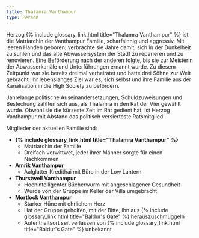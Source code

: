 ```yaml
---
title: Thalamra Vanthampur
type: Person
---
```


Herzog {% include glossary_link.html title="Thalamra Vanthampur" %} ist die Matriarchin der Vanthampur Familie,
scharfsinnig und aggressiv. Mit leeren Händen geboren, verbrachte sie Jahre
damit, sich in der Dunkelheit zu suhlen und das alte Abwassersystem der Stadt
zu reparieren und zu renovieren. Eine Beförderung nach der anderen folgte,
bis sie zur Meisterin der Abwasserkanäle und Unterführungen ernannt wurde. Zu
diesem Zeitpunkt war sie bereits dreimal verheiratet und hatte drei Söhne zur
Welt gebracht. Ihr lebenslanges Ziel war es, sich selbst und ihre Familie aus
der Kanalisation in die High Society zu befördern.

Jahrelange politische Auseinandersetzungen, Schuldzuweisungen und Bestechung
zahlten sich aus, als Thalamra in den Rat der Vier gewählt wurde. Obwohl sie die
kürzeste Zeit im Rat gedient hat, ist Herzog Vanthampur mit Abstand das
politisch versierteste Ratsmitglied.

Mitglieder der aktuellen Familie sind:

- **{% include glossary_link.html title="Thalamra Vanthampur" %}**
  - Matriarchin der Familie
  - Dreifach verwittwet, jeder ihrer Männer sorgte für einen Nachkommen
- **Amrik Vanthampur**
  - Aalglatter Kredithai mit Büro in der Low Lantern
- **Thurstwell Vanthampur**
  - Hochintelligenter Bücherwurm mit angeschlagener Gesundheit
  - Wurde von der Gruppe im Keller der Villa umgebracht
- **Mortlock Vanthampur**
  - Starker Hüne mit ehrlichem Herz
  - Hat der Gruppe geholfen, mit der Bitte, ihn aus {% include glossary_link.html title="Baldur's Gate" %} herauszuschmuggeln
  - Aufenthaltsort seit verlassen von {% include glossary_link.html title="Baldur's Gate" %} unbekannt
